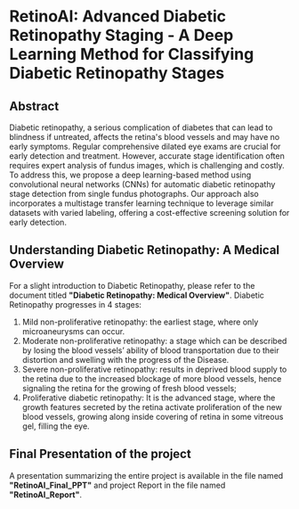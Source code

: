 # RetinoAI: Advanced Diabetic Retinopathy Staging - A Deep Learning Method for Classifying Diabetic Retinopathy Stages

## Abstract
Diabetic retinopathy, a serious complication of diabetes that can lead to blindness if untreated, affects the retina's blood vessels and may have no early symptoms. Regular comprehensive dilated eye exams are crucial for early detection and treatment. However, accurate stage identification often requires expert analysis of fundus images, which is challenging and costly. To address this, we propose a deep learning-based method using convolutional neural networks (CNNs) for automatic diabetic retinopathy stage detection from single fundus photographs. Our approach also incorporates a multistage transfer learning technique to leverage similar datasets with varied labeling, offering a cost-effective screening solution for early detection.



## Understanding Diabetic Retinopathy: A Medical Overview
For a slight introduction to Diabetic Retinopathy, please refer to the document titled **"Diabetic Retinopathy: Medical Overview"**.
Diabetic Retinopathy progresses in 4 stages:
1. Mild non-proliferative retinopathy: the earliest stage, where only microaneurysms 
can occur.
2. Moderate non-proliferative retinopathy: a stage which can be described by losing 
the blood vessels’ ability of blood transportation due to their distortion and swelling 
with the progress of the Disease.
3. Severe non-proliferative retinopathy: results in deprived blood supply to the retina 
due to the increased blockage of more blood vessels, hence signaling the retina for 
the growing of fresh blood vessels; 
4. Proliferative diabetic retinopathy: It is the advanced stage, where the growth 
features secreted by the retina activate proliferation of the new blood vessels, 
growing along inside covering of retina in some vitreous gel, filling the eye.


## Final Presentation of the project
A presentation summarizing the entire project is available in the file named **"RetinoAI_Final_PPT"** and project Report in the file named **"RetinoAI_Report"**.
